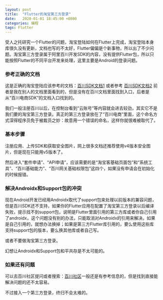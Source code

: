 ```yaml
---
layout: post
title:  "Flutter的淘宝第三方登录"
date:   2020-01-01 18:45:00 +0800
categories: 编程
tags: Flutter
---
```


受人之托研究一个Flutter的问题，淘宝登陆如何在Flutter上完成，淘宝登陆本身库很久没有更新，文档也写的不太好，Flutter偏偏是个新事物，所以出了不少问题。淘宝第三方登录属于阿里百川开发SDK的内容，没有提供Flutter包，所以只能按照Flutter的不同平台开发来处理，这里主要是Android的登录问题。
 <!-- more -->

### 参考正确的文档

这是正确的淘宝登陆应该参考的文档：[百川SDK文档1][百川SDK文档1] 或者参考 [百川SDK文档2][百川SDK文档2] 前者是我在别人的文档里面看到的，但是没有在百川文档里面找到入口，后者是从“百川电商SDK”的文档入口找到的。

我们一般注册百川以后，在控制台看到“云账号”等内容就会进去较劲，其实它不是我们要的淘宝第三方登录。真正的第三方登录放在了“百川电商”里面，这个命名方式深得程序员免于被裁员之妙：故意用一个错误的命名，这样你就很难被取代了。

### 基本步骤

注册应用、上传SDK和获取安全图片，网上很多文档还推荐使用v4版本安全图片，但是现在只能用v5版本了。

然后进入“套件申请”、“API申请”，应该需要的是“淘宝客基础页面包”和“系统工具”、“百川基础能力”、“百川网关基础权限包”这四个，如果没有申请会在初始化的时候报错。

### 解决Androidx和Support包的冲突

现在Android开发已经用Androidx取代了support包来处理以前版本的兼容问题，但是百川SDK还不支持，如果你的Flutter应用在配置了淘宝第三方登录以后编译失败，提示找不到support包，说明是Flutter里面引用的第三方库或者你自己引用了androidx，这个问题没有别的办法，只能取消对Androidx的引用来解决。如果是自己引用的，就想办法换掉；如果是第三方Flutter库引用的，要么使用这些库支持support包的版本，要么换其他库或者自己写。

或者不要做淘宝第三方登录。

幻想让Androidx和Support包和平共存是不太可能的。

### 如果还有问题

可以去百川社区提问或者搜索：[百川社区][百川社区]一般还是有参考信息的，但是找到直接能解决问题的还不太容易。

不过接入一个第三方登录，终归不会太难的。


[百川SDK文档1]:https://baichuan.taobao.com/docs/doc.htm?spm=a3c0d.7629140.0.0.H5PomY&treeId=129&articleId=105647&docType=1 
[百川SDK文档2]:https://baichuan.taobao.com/docs/doc.htm?spm=a3c0d.7629140.0.0.3690be48BbYbXu&treeId=129&articleId=118400&docType=1
[百川社区]:https://baichuan.bbs.taobao.com/list.html
